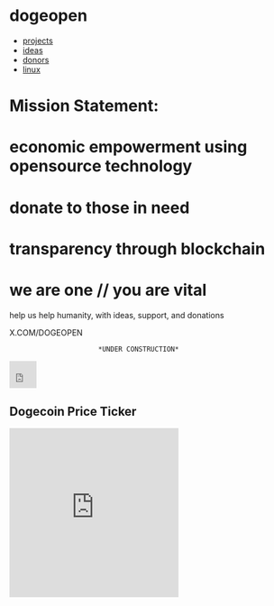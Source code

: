 # dogeopen

* [projects](projects.md)
* [ideas](ideas.md)
* [donors](donors.md)
* [linux](linux.md) 




# Mission Statement: 
# economic empowerment using opensource technology 

# donate to those in need

# transparency through blockchain

# we are one // you are vital 


help us help humanity, with ideas, support, and donations

X.COM/DOGEOPEN








                          *UNDER CONSTRUCTION*

<iframe src="https://global-mind.org/gcpdot/gcp.html" height="48" width="48" scrolling="no" marginwidth="0" marginheight="0" frameborder="0" ></iframe>

<canvas id="gcpChart" style="position: absolute; z-index: 1001; background-color: rgba(0, 0, 0, 0); top: 20px; left: 0px;" width="300" height="140"></canvas>
## Dogecoin Price Ticker

<iframe src="https://widgets.coingecko.com/coingecko-coin-price-chart-widget?coin_id=dogecoin&currency=usd" width="300" height="300" frameborder="0" style="border:0; margin:0; padding:0;" allowfullscreen></iframe>



